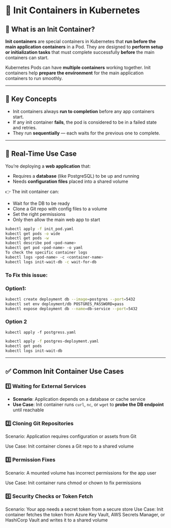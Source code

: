 # 🚦 Init Containers in Kubernetes

## 📘 What is an Init Container?

**Init containers** are special containers in Kubernetes that **run before the main application containers** in a Pod. They are designed to **perform setup or initialization tasks** that must complete successfully **before** the main containers can start.

Kubernetes Pods can have **multiple containers** working together. Init containers help **prepare the environment** for the main application containers to run smoothly.

---

## 🧠 Key Concepts

- Init containers always **run to completion** before any app containers start.
- If any init container **fails**, the pod is considered to be in a failed state and retries.
- They run **sequentially** — each waits for the previous one to complete.

---

## 🎯 Real-Time Use Case

You’re deploying a **web application** that:

- Requires a **database** (like PostgreSQL) to be up and running
- Needs **configuration files** placed into a shared volume

👉 The init container can:
- Wait for the DB to be ready
- Clone a Git repo with config files to a volume
- Set the right permissions
- Only then allow the main web app to start
```bash
kubectl apply -f init_pod.yaml
kubectl get pods -o wide
kubectl get pods -w
kubectl describe pod <pod-name>
kubectl get pod <pod-name> -o yaml
To check the specific container logs
kubectl logs <pod-name> -c <container-name>
kubectl logs init-wait-db -c wait-for-db
```
### To Fix this issue:
### Option1:
```bash
kubectl create deployment db --image=postgres --port=5432
kubectl set env deployment/db POSTGRES_PASSWORD=pass
kubectl expose deployment db --name=db-service --port=5432
```

### Option 2
```
kubectl apply -f postgress.yaml
```
```bash
kubectl apply -f postgres-deployment.yaml
kubectl get pods
kubectl logs init-wait-db
```




---

## ✅ Common Init Container Use Cases

### 1️⃣ Waiting for External Services

- **Scenario**: Application depends on a database or cache service
- **Use Case**: Init container runs `curl`, `nc`, or `wget` to **probe the DB endpoint** until reachable

### 2️⃣ Cloning Git Repositories
Scenario: Application requires configuration or assets from Git

Use Case: Init container clones a Git repo to a shared volume

### 3️⃣ Permission Fixes
Scenario: A mounted volume has incorrect permissions for the app user

Use Case: Init container runs chmod or chown to fix permissions
### 5️⃣ Security Checks or Token Fetch
Scenario: Your app needs a secret token from a secure store
Use Case: Init container fetches the token from Azure Key Vault, AWS Secrets Manager, or HashiCorp Vault and writes it to a shared volume



